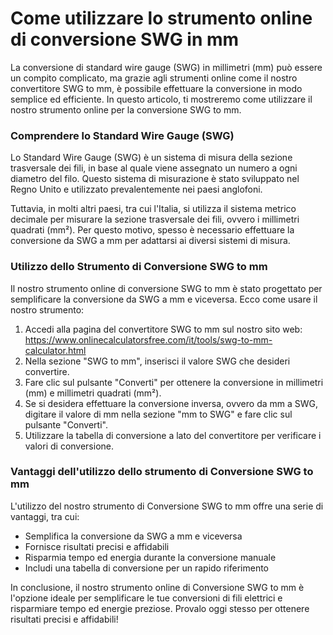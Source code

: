 Come utilizzare lo strumento online di conversione SWG in mm
============================================================

La conversione di standard wire gauge (SWG) in millimetri (mm) può essere un compito complicato, ma grazie agli strumenti online come il nostro convertitore SWG to mm, è possibile effettuare la conversione in modo semplice ed efficiente. In questo articolo, ti mostreremo come utilizzare il nostro strumento online per la conversione SWG to mm.

###  Comprendere lo Standard Wire Gauge (SWG) 

Lo Standard Wire Gauge (SWG) è un sistema di misura della sezione trasversale dei fili, in base al quale viene assegnato un numero a ogni diametro del filo. Questo sistema di misurazione è stato sviluppato nel Regno Unito e utilizzato prevalentemente nei paesi anglofoni.

Tuttavia, in molti altri paesi, tra cui l'Italia, si utilizza il sistema metrico decimale per misurare la sezione trasversale dei fili, ovvero i millimetri quadrati (mm²). Per questo motivo, spesso è necessario effettuare la conversione da SWG a mm per adattarsi ai diversi sistemi di misura.

###  Utilizzo dello Strumento di Conversione SWG to mm 

Il nostro strumento online di conversione SWG to mm è stato progettato per semplificare la conversione da SWG a mm e viceversa. Ecco come usare il nostro strumento:

1. Accedi alla pagina del convertitore SWG to mm sul nostro sito web: <https://www.onlinecalculatorsfree.com/it/tools/swg-to-mm-calculator.html>
2. Nella sezione "SWG to mm", inserisci il valore SWG che desideri convertire.
3. Fare clic sul pulsante "Converti" per ottenere la conversione in millimetri (mm) e millimetri quadrati (mm²).
4. Se si desidera effettuare la conversione inversa, ovvero da mm a SWG, digitare il valore di mm nella sezione "mm to SWG" e fare clic sul pulsante "Converti".
5. Utilizzare la tabella di conversione a lato del convertitore per verificare i valori di conversione.

###  Vantaggi dell'utilizzo dello strumento di Conversione SWG to mm 

L'utilizzo del nostro strumento di Conversione SWG to mm offre una serie di vantaggi, tra cui:

- Semplifica la conversione da SWG a mm e viceversa
- Fornisce risultati precisi e affidabili
- Risparmia tempo ed energia durante la conversione manuale
- Includi una tabella di conversione per un rapido riferimento

In conclusione, il nostro strumento online di Conversione SWG to mm è l'opzione ideale per semplificare le tue conversioni di fili elettrici e risparmiare tempo ed energie preziose. Provalo oggi stesso per ottenere risultati precisi e affidabili!
